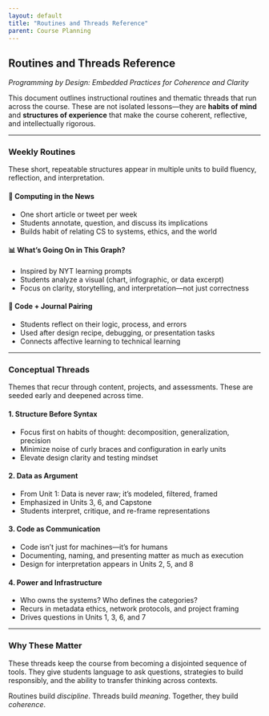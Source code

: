 ```yaml
---
layout: default
title: "Routines and Threads Reference"
parent: Course Planning
---
```


## Routines and Threads Reference
*Programming by Design: Embedded Practices for Coherence and Clarity*

This document outlines instructional routines and thematic threads that run across the course. These are not isolated lessons—they are **habits of mind** and **structures of experience** that make the course coherent, reflective, and intellectually rigorous.

---

### Weekly Routines
These short, repeatable structures appear in multiple units to build fluency, reflection, and interpretation.

#### 📰 Computing in the News
- One short article or tweet per week
- Students annotate, question, and discuss its implications
- Builds habit of relating CS to systems, ethics, and the world

#### 📊 What’s Going On in This Graph?
- Inspired by NYT learning prompts
- Students analyze a visual (chart, infographic, or data excerpt)
- Focus on clarity, storytelling, and interpretation—not just correctness

#### 📓 Code + Journal Pairing
- Students reflect on their logic, process, and errors
- Used after design recipe, debugging, or presentation tasks
- Connects affective learning to technical learning

---

### Conceptual Threads
Themes that recur through content, projects, and assessments. These are seeded early and deepened across time.

#### 1. **Structure Before Syntax**
- Focus first on habits of thought: decomposition, generalization, precision
- Minimize noise of curly braces and configuration in early units
- Elevate design clarity and testing mindset

#### 2. **Data as Argument**
- From Unit 1: Data is never raw; it’s modeled, filtered, framed
- Emphasized in Units 3, 6, and Capstone
- Students interpret, critique, and re-frame representations

#### 3. **Code as Communication**
- Code isn’t just for machines—it’s for humans
- Documenting, naming, and presenting matter as much as execution
- Design for interpretation appears in Units 2, 5, and 8

#### 4. **Power and Infrastructure**
- Who owns the systems? Who defines the categories?
- Recurs in metadata ethics, network protocols, and project framing
- Drives questions in Units 1, 3, 6, and 7

---

### Why These Matter
These threads keep the course from becoming a disjointed sequence of tools. They give students language to ask questions, strategies to build responsibly, and the ability to transfer thinking across contexts.

Routines build *discipline*. Threads build *meaning*.
Together, they build *coherence*.

